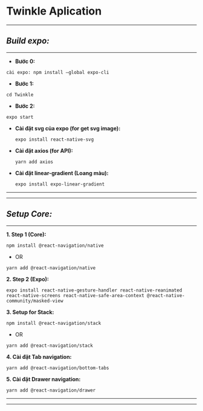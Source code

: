 #
# **Twinkle Aplication**
---
## ***Build expo:***
---

- **Bước 0:**

```
cài expo: npm install —global expo-cli
```

- **Bước 1:**

```
cd Twinkle
```

- **Bước 2:**

```
expo start
```

- **Cài đặt svg của expo (for get svg image):**

  ```
  expo install react-native-svg
  ```

- **Cài đặt axios (for API):**

  ```
  yarn add axios
  ```

- **Cài đặt linear-gradient (Loang màu):**
  ```
  expo install expo-linear-gradient
  ```
---
---
## ***Setup Core:***
---
**1. Step 1 (Core):**

  ```
  npm install @react-navigation/native
  ```

- OR

```
yarn add @react-navigation/native
```

**2. Step 2 (Expo):**

```
expo install react-native-gesture-handler react-native-reanimated react-native-screens react-native-safe-area-context @react-native-community/masked-view
```

**3. Setup for Stack:**

```
npm install @react-navigation/stack
```

- OR

```
yarn add @react-navigation/stack
```

**4. Cài đặt Tab navigation:**

```
yarn add @react-navigation/bottom-tabs
```

**5. Cài đặt Drawer navigation:**

```
yarn add @react-navigation/drawer
```
---
---